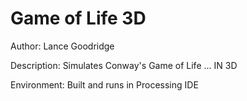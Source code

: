 Game of Life 3D
===============

Author: Lance Goodridge

Description: Simulates Conway's Game of Life ... IN 3D

Environment: Built and runs in Processing IDE
